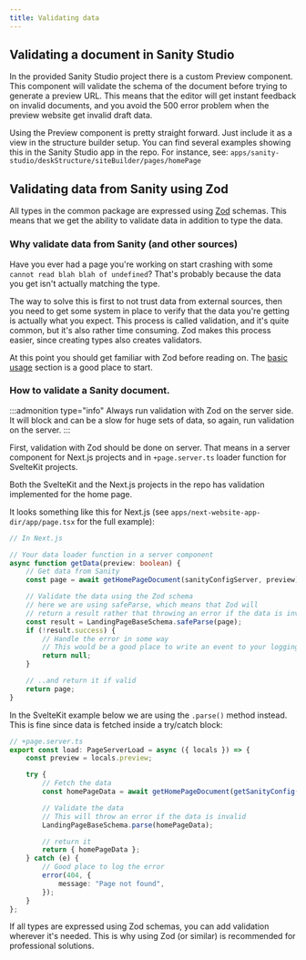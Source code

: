 ```yaml
---
title: Validating data
---
```


## Validating a document in Sanity Studio

In the provided Sanity Studio project there is a custom Preview component. This component will validate the schema of the document before trying to generate a preview URL. This means that the editor will get instant feedback on invalid documents, and you avoid the 500 error problem when the preview website get invalid draft data.

Using the Preview component is pretty straight forward. Just include it as a view in the structure builder setup. You can find several examples showing this in the Sanity Studio app in the repo. For instance, see: `apps/sanity-studio/deskStructure/siteBuilder/pages/homePage`

## Validating data from Sanity using Zod

All types in the common package are expressed using [Zod](https://zod.dev/) schemas. This means that we get the ability to validate data in addition to type the data.

### Why validate data from Sanity (and other sources)

Have you ever had a page you're working on start crashing with some `cannot read blah blah of undefined`? That's probably because the data you get isn't actually matching the type.

The way to solve this is first to not trust data from external sources, then you need to get some system in place to verify that the data you're getting is actually what you expect. This process is called validation, and it's quite common, but it's also rather time consuming. Zod makes this process easier, since creating types also creates validators.

At this point you should get familiar with Zod before reading on. The [basic usage](https://zod.dev/?id=basic-usage) section is a good place to start.

### How to validate a Sanity document.

:::admonition type="info"
Always run validation with Zod on the server side. It will block and can be a slow for huge sets of data, so again, run validation on the server.
:::

First, validation with Zod should be done on server. That means in a server component for Next.js projects and in `+page.server.ts` loader function for SvelteKit projects.

Both the SvelteKit and the Next.js projects in the repo has validation implemented for the home page.

It looks something like this for Next.js (see `apps/next-website-app-dir/app/page.tsx` for the full example):

```typescript
// In Next.js

// Your data loader function in a server component
async function getData(preview: boolean) {
	// Get data from Sanity
	const page = await getHomePageDocument(sanityConfigServer, preview);

	// Validate the data using the Zod schema
	// here we are using safeParse, which means that Zod will
	// return a result rather that throwing an error if the data is invalid
	const result = LandingPageBaseSchema.safeParse(page);
	if (!result.success) {
		// Handle the error in some way
		// This would be a good place to write an event to your logging service
		return null;
	}

	// ..and return it if valid
	return page;
}
```

In the SvelteKit example below we are using the `.parse()` method instead. This is fine since data is fetched inside a try/catch block:

```typescript
// +page.server.ts
export const load: PageServerLoad = async ({ locals }) => {
	const preview = locals.preview;

	try {
		// Fetch the data
		const homePageData = await getHomePageDocument(getSanityConfig(), preview);

		// Validate the data
		// This will throw an error if the data is invalid
		LandingPageBaseSchema.parse(homePageData);

		// return it
		return { homePageData };
	} catch (e) {
		// Good place to log the error
		error(404, {
			message: "Page not found",
		});
	}
};
```

If all types are expressed using Zod schemas, you can add validation wherever it's needed. This is why using Zod (or similar) is recommended for professional solutions.

